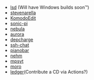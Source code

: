 - [lsd](https://github.com/Peltoche/lsd) (Will have Windows builds soon™)
- [stevenarella](https://github.com/iceiix/stevenarella#downloads)
- [KomodoEdit](https://github.com/Komodo/KomodoEdit)
- [sonic-pi](https://github.com/samaaron/sonic-pi)
- [nebula](https://github.com/slackhq/nebula)
- [aurora](https://github.com/xuri/aurora)
- [depcharge](https://github.com/centerorbit/depcharge)
- [ssh-chat](https://github.com/shazow/ssh-chat)
- [pianobar](https://github.com/thedmd/pianobar-windows)
- [nehm](https://github.com/bogem/nehm)
- [mpsyt](https://github.com/mps-youtube/mps-youtube)
- [moro](https://github.com/albacoretuna/moro)
- [ledger](https://github.com/AlexanderAA/ledger_binaries_windows)(Contribute a CD via Actions?)